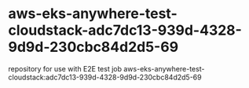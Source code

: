 # aws-eks-anywhere-test-cloudstack-adc7dc13-939d-4328-9d9d-230cbc84d2d5-69
repository for use with E2E test job aws-eks-anywhere-test-cloudstack:adc7dc13-939d-4328-9d9d-230cbc84d2d5-69
